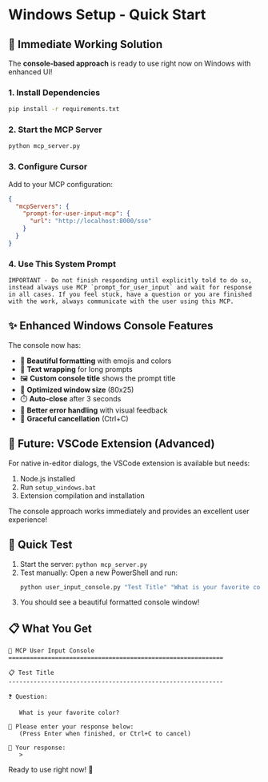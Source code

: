 # Windows Setup - Quick Start

## 🚀 Immediate Working Solution

The **console-based approach** is ready to use right now on Windows with enhanced UI!

### 1. Install Dependencies
```cmd
pip install -r requirements.txt
```

### 2. Start the MCP Server
```cmd
python mcp_server.py
```

### 3. Configure Cursor
Add to your MCP configuration:
```json
{
  "mcpServers": {
    "prompt-for-user-input-mcp": {
      "url": "http://localhost:8000/sse"
    }
  }
}
```

### 4. Use This System Prompt
```text
IMPORTANT - Do not finish responding until explicitly told to do so, instead always use MCP `prompt_for_user_input` and wait for response in all cases. If you feel stuck, have a question or you are finished with the work, always communicate with the user using this MCP.
```

## ✨ Enhanced Windows Console Features

The console now has:
- 🎨 **Beautiful formatting** with emojis and colors
- 📏 **Text wrapping** for long prompts  
- 🖼️ **Custom console title** shows the prompt title
- 📏 **Optimized window size** (80x25)
- ⏱️ **Auto-close** after 3 seconds
- 🔄 **Better error handling** with visual feedback
- 🚫 **Graceful cancellation** (Ctrl+C)

## 🎯 Future: VSCode Extension (Advanced)

For native in-editor dialogs, the VSCode extension is available but needs:
1. Node.js installed
2. Run `setup_windows.bat` 
3. Extension compilation and installation

The console approach works immediately and provides an excellent user experience!

## 🔧 Quick Test

1. Start the server: `python mcp_server.py`
2. Test manually: Open a new PowerShell and run:
   ```cmd
   python user_input_console.py "Test Title" "What is your favorite color?" "test_response.txt"
   ```
3. You should see a beautiful formatted console window!

## 📋 What You Get

```
🤖 MCP User Input Console
============================================================

📋 Test Title
------------------------------------------------------------

❓ Question:

   What is your favorite color?

💬 Please enter your response below:
   (Press Enter when finished, or Ctrl+C to cancel)

👤 Your response:
   > 
```

Ready to use right now! 🎉 